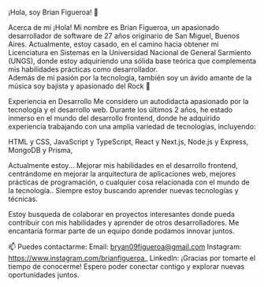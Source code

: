¡Hola, soy Brian Figueroa! 👋



Acerca de mí
¡Hola! Mi nombre es Brian Figueroa, un apasionado desarrollador de software de 27 años originario de San Miguel, Buenos Aires. 
Actualmente, estoy casado, en el camino hacia obtener mi Licenciatura en Sistemas en la Universidad Nacional de General Sarmiento (UNGS), donde estoy adquiriendo una sólida base teórica que complementa mis habilidades prácticas como desarrollador.  
Además de mi pasión por la tecnología, también soy un ávido amante de la música soy bajista y apasionado del Rock 🎸

Experiencia en Desarrollo
Me considero un autodidacta apasionado por la tecnología y el desarrollo web. 
Durante los últimos 2 años, he estado inmerso en el mundo del desarrollo frontend, donde he adquirido experiencia trabajando con una amplia variedad de tecnologías, 
incluyendo:

HTML y CSS,
JavaScript y TypeScript,
React y Next.js,
Node.js y Express,
MongoDB y Prisma,

Actualmente estoy...
Mejorar mis habilidades en el desarrollo frontend, centrándome en mejorar la arquitectura de aplicaciones web, mejores prácticas de programación,
o cualquier cosa relacionada con el mundo de la tecnología.. Siempre estoy buscando aprender nuevas tecnologías y técnicas. 

Estoy busqueda de colaborar en proyectos interesantes donde pueda contribuir con mis habilidades y aprender de otros desarrolladores. Me encantaría formar parte de un equipo donde podamos innovar juntos.


📫 Puedes contactarme: 
Email: bryan09figueroa@gmail.com
Instagram: https://www.instagram.com/brianfigueroa_
LinkedIn: 
¡Gracias por tomarte el tiempo de conocerme! 
Espero poder conectar contigo y explorar nuevas oportunidades juntos.
